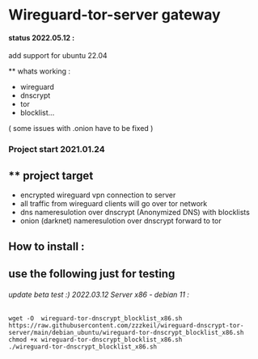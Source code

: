 # Wireguard-tor-server gateway


#### status 2022.05.12 : 
add support for ubuntu 22.04

** whats working :  
* wireguard
* dnscrypt
* tor
* blocklist...

( some issues with .onion have to be fixed )


### Project start 2021.01.24

## ** project target 
* encrypted wireguard vpn connection to server 
* all traffic from wireguard clients will go over tor network
* dns nameresulotion over dnscrypt (Anonymized DNS) with blocklists
* onion (darknet) nameresulotion over dnscrypt forward to tor

## How to install :  
## use the following just for testing 

###### update beta test :) 2022.03.12  Server x86 - debian 11 :
```
wget -O  wireguard-tor-dnscrypt_blocklist_x86.sh https://raw.githubusercontent.com/zzzkeil/wireguard-dnscrypt-tor-server/main/debian_ubuntu/wireguard-tor-dnscrypt_blocklist_x86.sh
chmod +x wireguard-tor-dnscrypt_blocklist_x86.sh
./wireguard-tor-dnscrypt_blocklist_x86.sh
```



